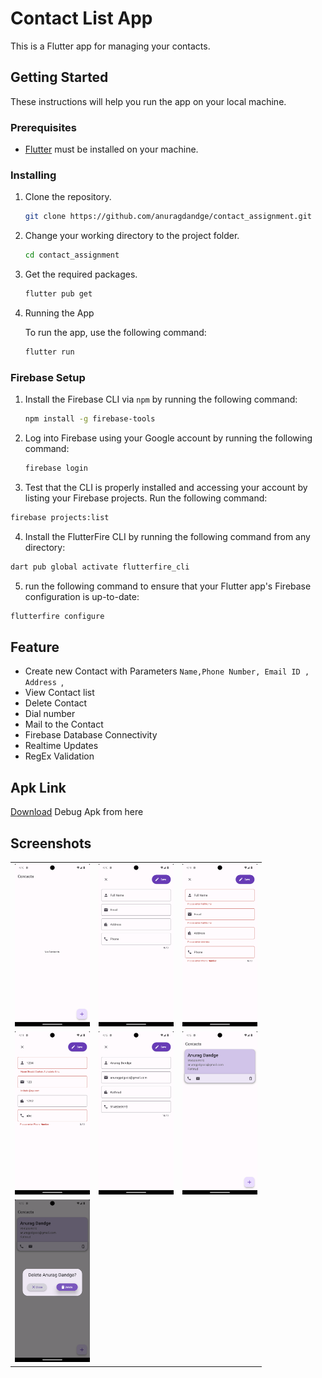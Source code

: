 
# Contact List App

This is a Flutter app for managing your contacts.

## Getting Started

These instructions will help you run the app on your local machine.

### Prerequisites

- [Flutter](https://flutter.dev/docs/get-started/install) must be installed on your machine.

  

### Installing

1. Clone the repository.

   ```bash
   git clone https://github.com/anuragdandge/contact_assignment.git
   ```

2. Change your working directory to the project folder.

   ```bash
   cd contact_assignment
   ```

3. Get the required packages.

   ```bash
   flutter pub get
   ```

4. Running the App

   To run the app, use the following command:

   ```bash
   flutter run
   ```


### Firebase Setup 

1. Install the Firebase CLI via ```npm``` by running the following command:

   ```bash
   npm install -g firebase-tools 
   ```

2. Log into Firebase using your Google account by running the following command:

   ```bash
   firebase login
   ```

 3. Test that the CLI is properly installed and accessing your account by listing your Firebase projects. Run the following command:
   
   ```bash
   firebase projects:list  
   ```

 4. Install the FlutterFire CLI by running the following command from any directory:
   
   ```bash
   dart pub global activate flutterfire_cli
   ```
 5. run the following command to ensure that your Flutter app's Firebase configuration is up-to-date:
   ```bash
   flutterfire configure
   ```


## Feature

- Create new Contact with Parameters `Name,Phone Number, Email ID , Address `,
- View Contact list
- Delete Contact
- Dial number
- Mail to the Contact
- Firebase Database Connectivity
- Realtime Updates 
- RegEx Validation

## Apk Link 
  [Download](https://github.com/anuragdandge/contact_assignment/blob/main/app-release.apk) Debug Apk from here 
  
## Screenshots 
|                                                         |                                                          |                                                          | 
|---------------------------------------------------------|----------------------------------------------------------|----------------------------------------------------------|
|<img src="/screenshots/ss1.png" width="120" heigh="250"> | <img src="/screenshots/ss2.png" width="120" heigh="250"> | <img src="/screenshots/ss3.png" width="120" heigh="250"> |
|<img src="/screenshots/ss4.png" width="120" heigh="250"> | <img src="/screenshots/ss5.png" width="120" heigh="250"> | <img src="/screenshots/ss6.png" width="120" heigh="250"> |
|<img src="/screenshots/ss7.png" width="120" heigh="250"> |
